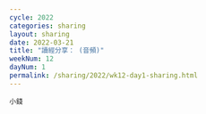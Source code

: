 ```yaml
---
cycle: 2022
categories: sharing
layout: sharing
date: 2022-03-21
title: "讀經分享： (音頻)"
weekNum: 12
dayNum: 1
permalink: /sharing/2022/wk12-day1-sharing.html
---
```


[](https://eccseattle.github.io/media/sharing/2022/wk012/2022-03-21-bin.m4a)

`小錢`
